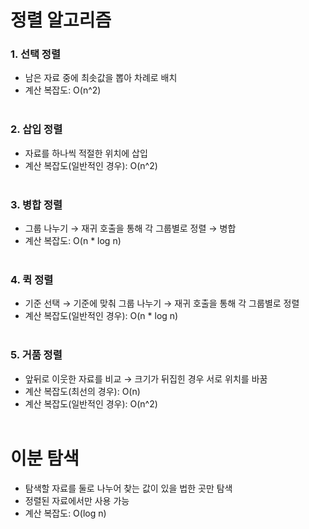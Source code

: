 # 정렬 알고리즘

<h3>1. 선택 정렬</h3>

* 남은 자료 중에 최솟값을 뽑아 차례로 배치
* 계산 복잡도: O(n^2)<br><br>

<h3>2. 삽입 정렬</h3>

* 자료를 하나씩 적절한 위치에 삽입
* 계산 복잡도(일반적인 경우): O(n^2)<br><br>

<h3>3. 병합 정렬</h3>

* 그룹 나누기 → 재귀 호출을 통해 각 그룹별로 정렬 → 병합
* 계산 복잡도: O(n * log n)<br><br>

<h3>4. 퀵 정렬</h3>

* 기준 선택 → 기준에 맞춰 그룹 나누기 → 재귀 호출을 통해 각 그룹별로 정렬
* 계산 복잡도(일반적인 경우): O(n * log n)<br><br>

<h3>5. 거품 정렬</h3>

* 앞뒤로 이웃한 자료를 비교 → 크기가 뒤집힌 경우 서로 위치를 바꿈
* 계산 복잡도(최선의 경우): O(n)
* 계산 복잡도(일반적인 경우): O(n^2)<br><br>

# 이분 탐색

* 탐색할 자료를 둘로 나누어 찾는 값이 있을 법한 곳만 탐색
* 정렬된 자료에서만 사용 가능
* 계산 복잡도: O(log n)